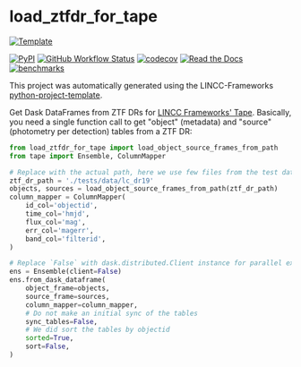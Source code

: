 # load_ztfdr_for_tape

[![Template](https://img.shields.io/badge/Template-LINCC%20Frameworks%20Python%20Project%20Template-brightgreen)](https://lincc-ppt.readthedocs.io/en/latest/)

[![PyPI](https://img.shields.io/pypi/v/load_ztfdr_for_tape?color=blue&logo=pypi&logoColor=white)](https://pypi.org/project/load_ztfdr_for_tape/)
[![GitHub Workflow Status](https://img.shields.io/github/actions/workflow/status/hombit/load_ztfdr_for_tape/smoke-test.yml)](https://github.com/hombit/load_ztfdr_for_tape/actions/workflows/smoke-test.yml)
[![codecov](https://codecov.io/gh/hombit/load_ztfdr_for_tape/branch/main/graph/badge.svg)](https://codecov.io/gh/hombit/load_ztfdr_for_tape)
[![Read the Docs](https://img.shields.io/readthedocs/load_ztfdr_for_tape)](https://load_ztfdr_for_tape.readthedocs.io/)
[![benchmarks](https://img.shields.io/github/actions/workflow/status/hombit/load_ztfdr_for_tape/asv-main.yml?label=benchmarks)](https://hombit.github.io/load_ztfdr_for_tape/)

This project was automatically generated using the LINCC-Frameworks 
[python-project-template](https://github.com/lincc-frameworks/python-project-template).

Get Dask DataFrames from ZTF DRs for [LINCC Frameworks' Tape](https://github.com/lincc-frameworks/tape/).
Basically, you need a single function call to get "object" (metadata) and "source" (photometry per detection) tables from a ZTF DR:

```python
from load_ztfdr_for_tape import load_object_source_frames_from_path
from tape import Ensemble, ColumnMapper

# Replace with the actual path, here we use few files from the test data
ztf_dr_path = './tests/data/lc_dr19'
objects, sources = load_object_source_frames_from_path(ztf_dr_path)
column_mapper = ColumnMapper(
    id_col='objectid',
    time_col='hmjd',
    flux_col='mag',
    err_col='magerr',
    band_col='filterid',
)

# Replace `False` with dask.distributed.Client instance for parallel execution
ens = Ensemble(client=False)
ens.from_dask_dataframe(
    object_frame=objects,
    source_frame=sources,
    column_mapper=column_mapper,
    # Do not make an initial sync of the tables
    sync_tables=False,
    # We did sort the tables by objectid
    sorted=True,
    sort=False,
)
```
